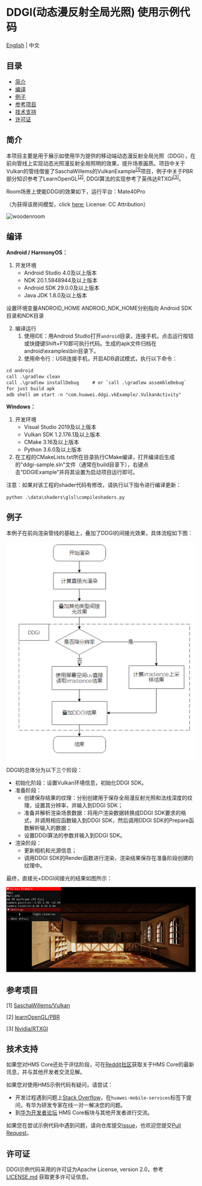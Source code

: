 # DDGI(动态漫反射全局光照) 使用示例代码
[English](README.md) | 中文

## 目录

 * [简介](#简介)
 * [编译](#编译)
 * [例子](#例子)
 * [参考项目](#参考项目)
 * [技术支持](#技术支持)
 * [许可证](#许可证)

## 简介

本项目主要是用于展示如使用华为提供的移动端动态漫反射全局光照（DDGI），在前向管线上实现动态光照漫反射全局照明的效果，提升场景画质。项目中关于Vulkan的管线借鉴了SaschaWillems的VulkanExample<sup>[\[1\]](https://github.com/SaschaWillems/Vulkan)</sup>项目，例子中关于PBR部分知识参考了LearnOpenGL<sup>[\[2\]](https://learnopengl-cn.github.io/07%20PBR/02%20Lighting/#pbr)</sup>, DDGI算法的实现参考了英伟达RTXGI<sup>[\[3\]](https://github.com/NVIDIAGameWorks/RTXGI)</sup>。

Room场景上使能DDGI的效果如下，运行平台：Mate40Pro

（为获得该房间模型，click [here](https://sketchfab.com/3d-models/room-266d02119c494b4cbaf759d774df8494); License: CC Attribution）

![woodenroom](assets/woodenroom.gif)

## 编译

**Android / HarmonyOS：**

1. 开发环境
   - Android Studio 4.0及以上版本
   - NDK 20.1.5948944及以上版本
   - Android SDK 29.0.0及以上版本
   - Java JDK 1.8.0及以上版本

设置环境变量ANDROID_HOME ANDROID_NDK_HOME分别指向 Android SDK目录和NDK目录

2. 编译运行
   1. 使用IDE：用Android Studio打开`android`目录，连接手机，点击运行按钮或快捷键Shift+F10即可执行代码。生成的apk文件归档在android\examples\bin目录下。
   2. 使用命令行：USB连接手机，开启ADB调试模式，执行以下命令：

```
cd android
call .\gradlew clean
call .\gradlew installDebug 	# or `call .\gradlew assembleDebug` for just build apk
adb shell am start -n "com.huawei.ddgi.vkExample/.VulkanActivity"
```

**Windows：**

1. 开发环境
   - Visual Studio 2019及以上版本
   - Vulkan SDK 1.2.176.1及以上版本
   - CMake 3.16及以上版本
   - Python 3.6.0及以上版本
2. 在工程的CMakeLists.txt所在目录执行CMake编译，打开编译后生成的"ddgi-sample.sln"文件（通常在build目录下），右键点击“DDGIExample”并将其设置为启动项目运行即可。

注意：如果对该工程的shader代码有修改，请执行以下指令进行编译更新：

`python .\data\shaders\glsl\compileshaders.py`

## 例子

本例子在前向渲染管线的基础上，叠加了DDGI的间接光效果，具体流程如下图：

![DDGI_Diagram](assets/ddgi_diagram_ZH.png)

DDGI的总体分为以下三个阶段：

- 初始化阶段：设置Vulkan环境信息，初始化DDGI SDK。
- 准备阶段：
  - 创建保存结果的纹理：分别创建用于保存全局漫反射光照和法线深度的纹理，设置其分辨率，并输入到DDGI SDK；
  - 准备并解析渲染场景数据：将用户渲染数据转换成DDGI SDK要求的格式，并调用相应函数输入到DDGI SDK，然后调用DDGI SDK的Prepare函数解析输入的数据；
  - 设置DDGI算法的参数并输入到DDGI SDK。
- 渲染阶段：
  - 更新相机和光源信息；
  - 调用DDGI SDK的Render函数进行渲染，渲染结果保存在准备阶段创建的纹理中。

最终，直接光+DDGI间接光的结果如图所示：

![Final_Shading](assets/final_shading.png)

## 参考项目

[1] [SaschaWillems/Vulkan](https://github.com/SaschaWillems/Vulkan)

[2] [learnOpenGL/PBR](https://learnopengl-cn.github.io/07%20PBR/02%20Lighting/#pbr)

[3] [Nvidia/RTXGI](https://github.com/NVIDIAGameWorks/RTXGI)

## 技术支持

如果您对HMS Core还处于评估阶段，可在[Reddit社区](https://www.reddit.com/r/HuaweiDevelopers/)获取关于HMS Core的最新讯息，并与其他开发者交流见解。

如果您对使用HMS示例代码有疑问，请尝试：

- 开发过程遇到问题上[Stack Overflow](https://stackoverflow.com/questions/tagged/huawei-mobile-services?tab=Votes)，在`huawei-mobile-services`标签下提问，有华为研发专家在线一对一解决您的问题。
- 到[华为开发者论坛](https://developer.huawei.com/consumer/cn/forum/blockdisplay?fid=18) HMS Core板块与其他开发者进行交流。

如果您在尝试示例代码中遇到问题，请向仓库提交[issue](https://github.com/HMS-Core/hms-scene-fine-grained-demo/issues)，也欢迎您提交[Pull Request](https://github.com/HMS-Core/hms-scene-fine-grained-demo/pulls)。

## 许可证

DDGI示例代码采用的许可证为Apache License, version 2.0，参考 [LICENSE.md](LICENSE) 获取更多许可证信息。
